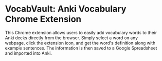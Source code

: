 # VocabVault: Anki Vocabulary Chrome Extension
This Chrome extension allows users to easily add vocabulary words to their Anki decks directly from the browser. Simply select a word on any webpage, click the extension icon, and get the word's definition along with example sentences. The information is then saved to a Google Spreadsheet and imported into Anki.


